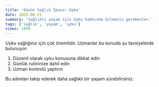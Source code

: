 ```yaml
---
title: 'Günün Sağlık İpucu: Uyku'
date: 2025-06-21
summary: 'Sağlıklı yaşam için Uyku hakkında bilmeniz gerekenler.'
tags: ['sağlık', 'yaşam', 'uyku']
views: 1450
---
```


Uyku sağlığınız için çok önemlidir. Uzmanlar bu konuda şu tavsiyelerde bulunuyor:

1. Düzenli olarak uyku konusuna dikkat edin
2. Günlük rutininize dahil edin
3. Uzman kontrolü yaptırın

Bu adımları takip ederek daha sağlıklı bir yaşam sürebilirsiniz.